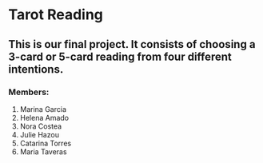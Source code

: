 # Tarot Reading 

## This is our final project. It consists of choosing a 3-card or 5-card reading from four different intentions.

### Members:
1. Marina Garcia
2. Helena Amado 
3. Nora Costea
4. Julie Hazou
5. Catarina Torres
6. Maria Taveras

